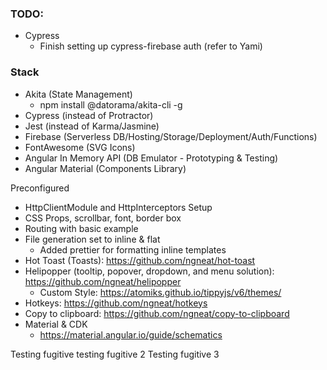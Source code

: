 ### TODO:

- Cypress
  - Finish setting up cypress-firebase auth (refer to Yami)

### Stack

- Akita (State Management)
  - npm install @datorama/akita-cli -g
- Cypress (instead of Protractor)
- Jest (instead of Karma/Jasmine)
- Firebase (Serverless DB/Hosting/Storage/Deployment/Auth/Functions)
- FontAwesome (SVG Icons)
- Angular In Memory API (DB Emulator - Prototyping & Testing)
- Angular Material (Components Library)

Preconfigured

- HttpClientModule and HttpInterceptors Setup
- CSS Props, scrollbar, font, border box
- Routing with basic example
- File generation set to inline & flat
  - Added prettier for formatting inline templates
- Hot Toast (Toasts): https://github.com/ngneat/hot-toast
- Helipopper (tooltip, popover, dropdown, and menu solution): https://github.com/ngneat/helipopper
  - Custom Style: https://atomiks.github.io/tippyjs/v6/themes/
- Hotkeys: https://github.com/ngneat/hotkeys
- Copy to clipboard: https://github.com/ngneat/copy-to-clipboard
- Material & CDK
  - https://material.angular.io/guide/schematics

Testing fugitive
testing fugitive 2
Testing fugitive 3
